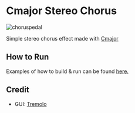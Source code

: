 # Cmajor Stereo Chorus

![choruspedal](https://github.com/joeloftusdev/chorus-cmajor/assets/152509645/20b6d5aa-da65-4d9b-aba1-8f4e9d260e63) 

Simple stereo chorus effect made with [Cmajor](https://cmajor.dev/) 

## How to Run

Examples of how to build & run can be found [here.](https://cmajor.dev/docs/GettingStarted)

## Credit

* GUI: [Tremolo](https://cmajor.dev/docs/Examples/Tremolo/) 
